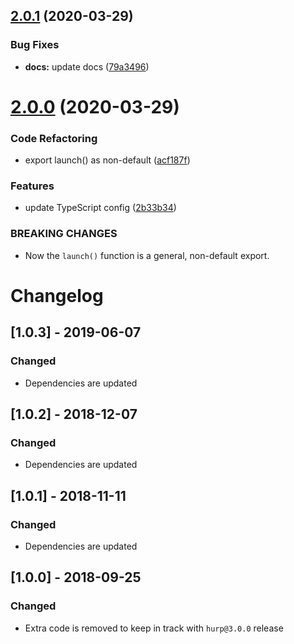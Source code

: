 ## [2.0.1](https://github.com/yaroslav-korotaev/hurp-launch/compare/v2.0.0...v2.0.1) (2020-03-29)


### Bug Fixes

* **docs:** update docs ([79a3496](https://github.com/yaroslav-korotaev/hurp-launch/commit/79a34962c7dcdfc01d3494c860e6004eb6fe9ed7))

# [2.0.0](https://github.com/yaroslav-korotaev/hurp-launch/compare/v1.0.3...v2.0.0) (2020-03-29)


### Code Refactoring

* export launch() as non-default ([acf187f](https://github.com/yaroslav-korotaev/hurp-launch/commit/acf187fce79fa83dab6f4727f5fc6a6099bd9d15))


### Features

* update TypeScript config ([2b33b34](https://github.com/yaroslav-korotaev/hurp-launch/commit/2b33b341882e83c5e3b96890f6a653e669bcbed0))


### BREAKING CHANGES

* Now the `launch()` function is a general, non-default export.

# Changelog

## [1.0.3] - 2019-06-07
### Changed
- Dependencies are updated

## [1.0.2] - 2018-12-07
### Changed
- Dependencies are updated

## [1.0.1] - 2018-11-11
### Changed
- Dependencies are updated

## [1.0.0] - 2018-09-25
### Changed
- Extra code is removed to keep in track with `hurp@3.0.0` release

